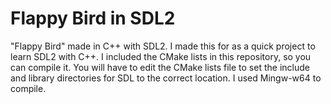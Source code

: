 # Flappy Bird in SDL2
"Flappy Bird" made in C++ with SDL2.
I made this for as a quick project to learn SDL2 with C++. I included the CMake lists in this repository, so you can compile it. You will have to edit the CMake lists file to set the include and library directories for SDL to the correct location. I used Mingw-w64 to compile.
